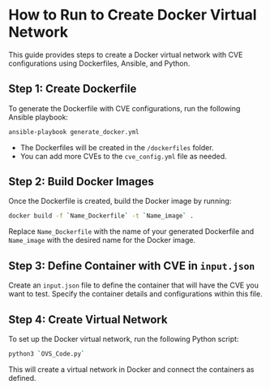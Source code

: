 # How to Run to Create Docker Virtual Network

This guide provides steps to create a Docker virtual network with CVE configurations using Dockerfiles, Ansible, and Python.

## Step 1: Create Dockerfile

To generate the Dockerfile with CVE configurations, run the following Ansible playbook:

```bash
ansible-playbook generate_docker.yml
```

- The Dockerfiles will be created in the `/dockerfiles` folder.
- You can add more CVEs to the `cve_config.yml` file as needed.

## Step 2: Build Docker Images

Once the Dockerfile is created, build the Docker image by running:

```bash
docker build -f `Name_Dockerfile` -t `Name_image` .
```

Replace `Name_Dockerfile` with the name of your generated Dockerfile and `Name_image` with the desired name for the Docker image.

## Step 3: Define Container with CVE in `input.json`

Create an `input.json` file to define the container that will have the CVE you want to test. Specify the container details and configurations within this file.

## Step 4: Create Virtual Network

To set up the Docker virtual network, run the following Python script:

```bash
python3 `OVS_Code.py`
```

This will create a virtual network in Docker and connect the containers as defined.
